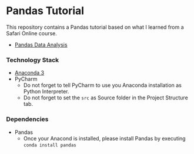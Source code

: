 # Pandas Tutorial

This repository contains a Pandas tutorial based on what I learned from a Safari Online course.

* [Pandas Data Analysis](https://www.safaribooksonline.com/library/view/pandas-data-analysis/)

### Technology Stack

* [Anaconda 3](https://www.anaconda.com/download/)
* PyCharm
  - Do not forget to tell PyCharm to use you Anaconda installation as Python Interpreter.
  - Do not forget to set the ```src``` as Source folder in the Project Structure tab.

### Dependencies

* Pandas
  - Once your Anacond is installed, please install Pandas by executing ```conda install pandas```